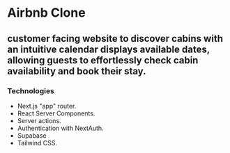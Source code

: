 # Airbnb Clone
## customer facing website to discover cabins with an intuitive calendar displays available dates, allowing guests to eff ortlessly check cabin availability and book their stay.


### Technologies
- Next.js "app" router.
- React Server Components.
- Server actions.
- Authentication with NextAuth.
- Supabase
- Tailwind CSS.
